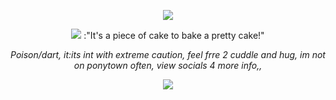 <p align="center">
  <img src="https://files.catbox.moe/iwz4ln.png" />
<p align="center">
  <img src="https://files.catbox.moe/wnv3uf.png />
<p align="center">
:"It's a piece of cake to bake a pretty cake!"
<p align="center"
 
*Poison/dart, it:its   int with extreme caution, 
feel frre 2 cuddle and hug, im not on ponytown often,
view socials 4 more info,,*


<p align="center">
  <img src="https://files.catbox.moe/l9p1ku.png" />
